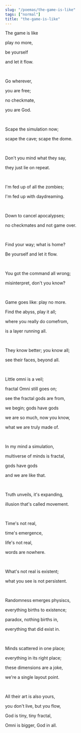 ```yaml
---
slug: "/poemas/the-game-is-like"
tags: ["normal"]
title: "the-game-is-like"
---
```

The game is like

play no more,

be yourself

and let it flow.

&nbsp;

Go wherever,

you are free;

no checkmate,

you are God.

&nbsp;

Scape the simulation now;

scape the cave; scape the dome.

&nbsp;

Don't you mind what they say,

they just lie on repeat.

&nbsp;

I'm fed up of all the zombies;

I'm fed up with daydreaming.

&nbsp;

Down to cancel apocalypses;

no checkmates and not game over.

&nbsp;

Find your way; what is home?

Be yourself and let it flow.

&nbsp;

You got the command all wrong;

misinterpret, don't you know?

&nbsp;

Game goes like: play no more.

Find the abyss, play it all;

where you really do comefrom,

is a layer running all.

&nbsp;

They know better; you know all;

see their faces, beyond all.

&nbsp;

Little omni is a veil;

fractal Omni still goes on;

see the fractal gods are from,

we begin; gods have gods

we are so much, now you know,

what we are truly made of.

&nbsp;

In my mind a simulation,

multiverse of minds is fractal,

gods have gods

and we are like that.

&nbsp;

Truth unveils, it's expanding,

illusion that's called movement.

&nbsp;

Time's not real,

time's emergence,

life's not real,

words are nowhere.

&nbsp;

What's not real is existent;

what you see is not persistent.

&nbsp;

Randomness emerges physiscs,

everything births to existence;

paradox, nothing births in,

everything that did exist in.

&nbsp;

Minds scattered in one place;

everything in its right place;

these dimensions are a joke,

we're a single layout point.

&nbsp;

All their art is also yours,

you don't live, but you flow,

God is tiny, tiny fractal,

Omni is bigger, God in all.
